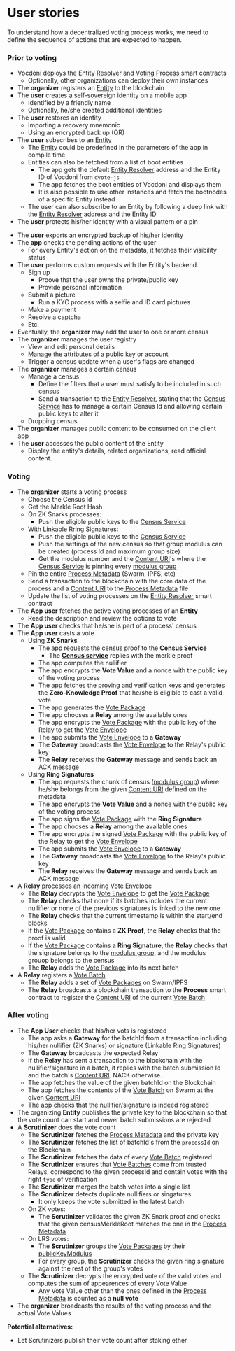 # User stories

To understand how a decentralized voting process works, we need to define the sequence of actions that are expected to happen.

### Prior to voting

- Vocdoni deploys the [Entity Resolver](/architecture/components/entity?id=entity-resolver) and [Voting Process](/architecture/components/process?id=smart-contract) smart contracts
  - Optionally, other organizations can deploy their own instances
- The **organizer** registers an [Entity](/architecture/components/entity) to the blockchain
- The **user** creates a self-sovereign identity on a mobile app
  - Identified by a friendly name
  - Optionally, he/she created additional identities
- The **user** restores an identity
	- Importing a recovery mnemonic
	- Using an encrypted back up (QR)
- The **user** subscribes to an [Entity](/architecture/components/entity)
	- The [Entity](/architecture/components/entity) could be predefined in the parameters of the app in compile time
	- Entities can also be fetched from a list of boot entities
		- The app gets the default [Entity Resolver](/architecture/components/entity?id=entity-resolver) address and the Entity ID of Vocdoni from `dvote-js`
		- The app fetches the boot entities of Vocdoni and displays them
		- It is also possible to use other instances and fetch the bootnodes of a specific Entity instead
	- The user can also subscribe to an Entity by following a deep link with the [Entity Resolver](/architecture/components/entity?id=entity-resolver) address and the Entity ID
- The **user** protects his/her identity with a visual pattern or a pin
<!-- - The **user** unlocks the app to access the content -->
- The **user** exports an encrypted backup of his/her identity
- The **app** checks the pending actions of the user
	- For every Entity's action on the metadata, it fetches their visibility status
- The **user** performs custom requests with the Entity's backend
	- Sign up
		- Proove that the user owns the private/public key
		- Provide personal information
	- Submit a picture
		- Run a KYC process with a selfie and ID card pictures
	- Make a payment
	- Resolve a captcha
	- Etc.
- Eventually, the **organizer** may add the user to one or more census
- The **organizer** manages the user registry
	- View and edit personal details
	- Manage the attributes of a public key or account
	- Trigger a census update when a user's flags are changed
- The **organizer** manages a certain census
	- Manage a census
		- Define the filters that a user must satisfy to be included in such census
		- Send a transaction to the [Entity Resolver](/architecture/components/entity?id=entity-resolver), stating that the [Census Service](/architecture/general?id=census-service) has to manage a certain Census Id and allowing certain public keys to alter it
	- Dropping census
- The **organizer** manages public content to be consumed on the client app
- The **user** accesses the public content of the Entity
	- Display the entity's details, related organizations, read official content.

### Voting

- The **organizer** starts a voting process
	- Choose the Census Id
	- Get the Merkle Root Hash
	<!-- - Publish the Merkle Tree to Swarm -->
	- On ZK Snarks processes:
		- Push the eligible public keys to the [Census Service](/architecture/general?id=census-service)
	- With Linkable Rring Signatures:
		- Push the eligible public keys to the [Census Service](/architecture/general?id=census-service)
		- Push the settings of the new census so that group modulus can be created (process Id and maximum group size)
		- Get the modulus number and the [Content URI](/architecture/protocol/data-origins?id=content-uri)'s where the [Census Service](/architecture/general?id=census-service) is pinning every [modulus group](/architecture/protocol/franchise-proof?id=_2-create-census-rings)
	- Pin the entire [Process Metadata](/architecture/components/process?id=process-metadata-json) (Swarm, IPFS, etc)
	- Send a transaction to the blockchain with the core data of the process and a [Content URI](/architecture/protocol/data-origins?id=content-uri) to the[ Process Metadata](/architecture/components/process?id=process-metadata-json) file
	- Update the list of voting processes on the [Entity Resolver](/architecture/components/entity?id=entity-resolver) smart contract
- The **App user** fetches the active voting processes of an **Entity**
	- Read the description and review the options to vote
- The **App user** checks that he/she is part of a process' census
- The **App user** casts a vote
	- Using **ZK Snarks**
		- The app requests the census proof to the **[Census Service](/architecture/general?id=census-service)**
			- The **[Census service](/architecture/general?id=census-service)** replies with the merkle proof
		- The app computes the nullifier
		- The app encrypts the **Vote Value** and a nonce with the public key of the voting process
		- The app fetches the proving and verification keys and generates the **Zero-Knowledge Proof** that he/she is eligible to cast a valid vote
		- The app generates the [Vote Package](/architecture/components/relay?id=vote-package-zk-snarks)
		<!-- - ~POW~ -->
		- The app chooses a **Relay** among the available ones
		- The app encrypts the [Vote Package](/architecture/components/relay?id=vote-package-zk-snarks) with the public key of the Relay to get the [Vote Envelope](/architecture/components/relay?id=vote-envelope-zk-snarks)
		- The app submits the [Vote Envelope](/architecture/components/relay?id=vote-envelope-zk-snarks) to a **Gateway**
		- The **Gateway** broadcasts the [Vote Envelope](/architecture/components/relay?id=vote-envelope-zk-snarks) to the Relay's public key
		- The **Relay** receives the **Gateway** message and sends back an ACK message
	- Using **Ring Signatures**
		- The app requests the chunk of census ([modulus group](/architecture/protocol/franchise-proof?id=_2-create-census-rings)) where he/she belongs from the given [Content URI](/architecture/protocol/data-origins?id=content-uri) defined on the metadata
		- The app encrypts the **Vote Value** and a nonce with the public key of the voting process
		- The app signs the [Vote Package](/architecture/components/relay?id=vote-package-ring-signature) with the **Ring Signature**
		<!-- - ~POW~ -->
		- The app chooses a **Relay** among the available ones
		- The app encrypts the signed [Vote Package](/architecture/components/relay?id=vote-package-ring-signature) with the public key of the Relay to get the [Vote Envelope](/architecture/components/relay?id=vote-envelope-ring-signature)
		- The app submits the [Vote Envelope](/architecture/components/relay?id=vote-envelope-ring-signature) to a **Gateway**
		- The **Gateway** broadcasts the [Vote Envelope](/architecture/components/relay?id=vote-envelope-ring-signature) to the Relay's public key
		- The **Relay** receives the **Gateway** message and sends back an ACK message
- A **Relay** processes an incoming [Vote Envelope](/architecture/components/relay?id=vote-envelope)
	- The **Relay** decrypts the [Vote Envelope](/architecture/components/relay?id=vote-envelope) to get the [Vote Package](/architecture/components/relay?id=vote-package)
	- The **Relay** checks that none if its batches includes the current nullifier or none of the previous signatures is linked to the  new one
	- The **Relay** checks that the current timestamp is within the start/end blocks
	- If the [Vote Package](/architecture/components/relay?id=vote-package) contains a **ZK Proof**, the **Relay** checks that the proof is valid
	- If the [Vote Package](/architecture/components/relay?id=vote-package) contains a **Ring Signature**, the **Relay** checks that the signature belongs to the [modulus group](/architecture/protocol/franchise-proof?id=_2-create-census-rings), and the modulus grouop belongs to the census
	- The **Relay** adds the [Vote Package](/architecture/components/relay?id=vote-package) into its next batch
- A **Relay** registers a [Vote Batch](/architecture/components/relay?id=vote-batch)
	- The **Relay** adds a set of [Vote Packages](/architecture/components/relay?id=vote-package) on Swarm/IPFS
	- The **Relay** broadcasts a blockchain transaction to the **Process** smart contract to register the [Content URI](/architecture/protocol/data-origins?id=content-uri) of the current [Vote Batch](/architecture/components/relay?id=vote-batch)
  
### After voting

- The **App User** checks that his/her vots is registered
	- The app asks a **Gateway** for the batchId from a transaction including his/her nullifier (ZK Snarks) or signature (Linkable Ring Signatures)
	- The **Gateway** broadcasts the expected Relay
	- If the **Relay** has sent a transaction to the blockchain with the nullifier/signature in a batch, it replies with the batch submission Id and the batch's [Content URI](/architecture/protocol/data-origins?id=content-uri). NACK otherwise.
	- The app fetches the value of the given batchId on the Blockchain
	- The app fetches the contents of the [Vote Batch](/architecture/components/relay?id=vote-batch) on Swarm at the given [Content URI](/architecture/protocol/data-origins?id=content-uri)
	- The app checks that the nullifier/signature is indeed registered
- The organizing **Entity** publishes the private key to the blockchain so that the vote count can start and newer batch submissions are rejected
- A **Scrutinizer** does the vote count
	- The **Scrutinizer** fetches the [Process Metadata](/architecture/components/process?id=process-metadata-json) and the private key
	- The **Scrutinizer** fetches the list of batchId's from the `processId` on the Blockchain
	- The **Scrutinizer** fetches the data of every [Vote Batch](/architecture/components/relay?id=vote-batch) registered
	- The **Scrutinizer** ensures that [Vote Batches](/architecture/components/relay?id=vote-batch) come from trusted Relays, correspond to the given processId and contain votes with the right `type` of verification
	- The **Scrutinizer** merges the batch votes into a single list
	- The **Scrutinizer** detects duplicate nullifiers or singatures
		- It only keeps the vote submitted in the latest batch
	- On ZK votes:
		- The **Scrutinizer** validates the given ZK Snark proof and checks that the given censusMerkleRoot matches the one in the [Process Metadata](/architecture/components/process?id=process-metadata-json)
	- On LRS votes: 
		- The **Scrutinizer** groups the [Vote Packages](/architecture/components/relay?id=vote-package) by their [publicKeyModulus](/architecture/protocol/franchise-proof?id=_2-create-census-rings)
		- For every group, the **Scrutinizer** checks the given ring signature against the rest of the group's votes
	- The **Scrutinizer** decrypts the encrypted vote of the valid votes and computes the sum of appearences of every Vote Value
		- Any Vote Value other than the ones defined in the [Process Metadata](/architecture/components/process?id=process-metadata-json) is counted as a **null vote**
- The **organizer** broadcasts the results of the voting process and the actual Vote Values

**Potential alternatives:**
- Let Scrutinizers publish their vote count after staking ether
